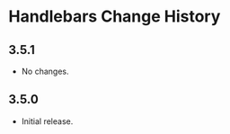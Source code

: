 Handlebars Change History
=========================

3.5.1
-----

* No changes.

3.5.0
-----

* Initial release.
